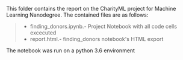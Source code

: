 This folder contains the report on the CharityML project for Machine Learning Nanodegree.
The contained files are as follows:
>- finding_donors.ipynb.- Project Notebook with all code cells excecuted
>- report.html.- finding_donors notebook's HTML export

The notebook was run on a python 3.6 environment
